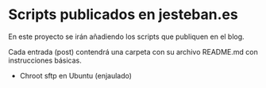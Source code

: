 # Scripts publicados en jesteban.es

En este proyecto se irán añadiendo los scripts que publiquen en el blog.

Cada entrada (post) contendrá una carpeta con su archivo README.md con instrucciones básicas.

- Chroot sftp en Ubuntu (enjaulado)